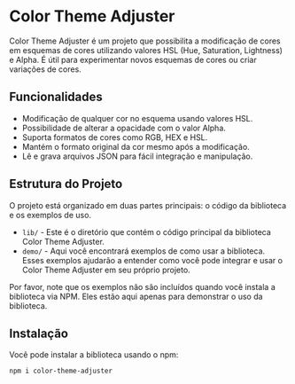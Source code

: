 # Color Theme Adjuster

Color Theme Adjuster é um projeto que possibilita a modificação de cores em esquemas de cores utilizando valores HSL (Hue, Saturation, Lightness) e Alpha. É útil para experimentar novos esquemas de cores ou criar variações de cores.

## Funcionalidades

- Modificação de qualquer cor no esquema usando valores HSL.
- Possibilidade de alterar a opacidade com o valor Alpha.
- Suporta formatos de cores como RGB, HEX e HSL.
- Mantém o formato original da cor mesmo após a modificação.
- Lê e grava arquivos JSON para fácil integração e manipulação.

## Estrutura do Projeto

O projeto está organizado em duas partes principais: o código da biblioteca e os exemplos de uso.

- `lib/` - Este é o diretório que contém o código principal da biblioteca Color Theme Adjuster.
- `demo/` - Aqui você encontrará exemplos de como usar a biblioteca. Esses exemplos ajudarão a entender como você pode integrar e usar o Color Theme Adjuster em seu próprio projeto.

Por favor, note que os exemplos não são incluídos quando você instala a biblioteca via NPM. Eles estão aqui apenas para demonstrar o uso da biblioteca.

## Instalação

Você pode instalar a biblioteca usando o npm:

```bash
npm i color-theme-adjuster
```
